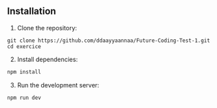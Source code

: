 ## Installation

1. Clone the repository:
```bash[
git clone https://github.com/ddaayyaannaa/Future-Coding-Test-1.git
cd exercice
```

2. Install dependencies:
```bash
npm install
```
3. Run the development server:
```bash
npm run dev
```
